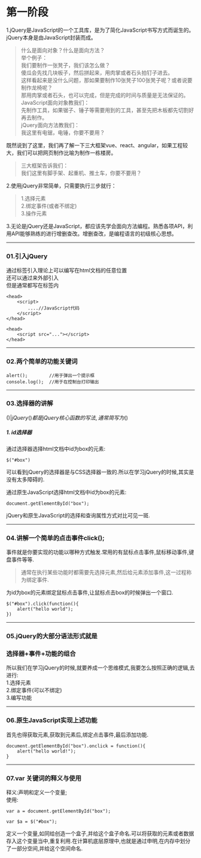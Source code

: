 # 第一阶段
1.jQuery是JavaScript的一个工具库，是为了简化JavaScript书写方式而诞生的。jQuery本身是由JavaScript封装而成。 
>什么是面向对象？什么是面向方法？  
举个例子：  
我们要制作一张凳子，我们该怎么做？  
傻瓜会先找几块板子，然后拼起来，用肉掌或者石头拍钉子进去。  
这样看起来是没什么问题，那如果要制作10张凳子100张凳子呢？或者说要制作龙椅呢？  
那用肉掌或者石头，也可以完成，但是完成的时间与质量是无法保证的。  
JavaScript面向对象教我们：  
先制作工具，如果锯子、锤子等需要用到的工具，甚至先把木板都先切割好再去制作。  
jQuery面向方法教我们：  
我这里有电锯，电锤，你要不要用？  
  
既然说到了这里，我们再了解一下三大框架vue、react、angular，如果工程较大，我们可以把网页制作比喻为制作一栋楼房。  
> 三大框架告诉我们：  
我们这里有脚手架、起重机、推土车，你要不要用？



2.使用jQuery非常简单，只需要执行三步就行：  
> 1.选择元素  
2.绑定事件(或者不绑定)  
3.操作元素  

3.无论是jQuery还是JavaScript，都应该先学会面向方法编程。熟悉各项API，利用API能够熟练的进行增删查改。增删查改，是编程语言的初级核心思想。  

---


### 01.引入jQuery
通过<script></script>标签引入理论上可以编写在html文档的任意位置  
还可以通过<script src="..."></script>来外部引入  
但是通常都写在<head></head>标签内  

```
<head>
    <script>
        ....//JavaScript代码
    </script>
</head>
```

```
<head>
    <script src="..."></script>
</head>
```


---
### 02.两个简单的功能关键词
```
alert();        //用于弹出一个提示框
console.log();  //用于在控制台打印输出
```

---
### 03.选择器的讲解
$() | jQuery() 都是jQuery核心函数的写法,通常简写为$()
##### 1. id选择器  
通过选择器选择html文档中id为box的元素:

```
$("#box")
```
可以看到jQuery的选择器是与CSS选择器一致的.所以在学习jQuery的时候,其实是没有太多障碍的.  

通过原生JavaScript选择html文档中id为box的元素:

```
document.getElementById("box");
```
jQuery和原生JavaScript的选择和查询属性方式对比可见一斑.

---

### 04.讲解一个简单的点击事件click();
事件就是你要实现的功能以哪种方式触发.常用的有鼠标点击事件,鼠标移动事件,键盘事件等等.  
> 通常在执行某些功能时都需要先选择元素,然后给元素添加事件,这一过程称为绑定事件.  

为id为box的元素绑定鼠标点击事件,让鼠标点击box的时候弹出一个窗口.
```
$("#box").click(function(){
    alert("hello world");
})
```

---
### 05.jQuery的大部分语法形式就是
### 选择器+事件+功能的组合  
所以我们在学习jQuery的时候,就要养成一个思维模式,我要怎么按照正确的逻辑,去进行:  
1.选择元素  
2.绑定事件(可以不绑定)  
3.编写功能

---
### 06.原生JavaScript实现上述功能
首先也得获取元素,获取到元素后,绑定点击事件,最后添加功能.

```
document.getElementById("box").onclick = function(){
    alert("hello world!");
}
```

---
### 07.var 关键词的释义与使用
释义:声明和定义一个变量;  
使用:

```
var a = document.getElementById("box");

var $a = $("#box");
```
定义一个变量,如同给创造一个盒子,并给这个盒子命名.可以将获取的元素或者数据存入这个变量当中,重复利用.在计算机底层原理中,也就是通过申明,在内存中划分了一部分空间,并给这个空间命名.
